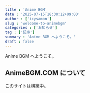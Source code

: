 ```yaml
---
title : 'Anime BGM'
date : '2025-07-15T18:30:12+09:00'
author : ['icysamon']
slug : 'welcome-to-animebgm'
categories : ['お知らせ']
tag : ['記事']
summary : 'Anime BGM へようこそ。'
draft : false
---
```


Anime BGM へようこそ。

## AnimeBGM.COM について
このサイトは構築中。